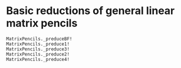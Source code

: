 # Basic reductions of general linear matrix pencils

```@docs
MatrixPencils._preduceBF!
MatrixPencils._preduce1!
MatrixPencils._preduce3!
MatrixPencils._preduce2!
MatrixPencils._preduce4!
```
